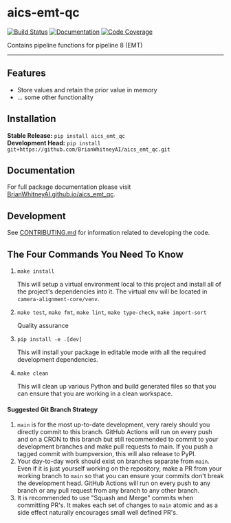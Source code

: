 # aics-emt-qc

[![Build Status](https://github.com/BrianWhitneyAI/aics_emt_qc/workflows/Build%20Main/badge.svg)](https://github.com/BrianWhitneyAI/aics_emt_qc/actions)
[![Documentation](https://github.com/BrianWhitneyAI/aics_emt_qc/workflows/Documentation/badge.svg)](https://BrianWhitneyAI.github.io/aics_emt_qc/)
[![Code Coverage](https://codecov.io/gh/BrianWhitneyAI/aics_emt_qc/branch/main/graph/badge.svg)](https://codecov.io/gh/BrianWhitneyAI/aics_emt_qc)

Contains pipeline functions for pipeline 8 (EMT)

---
## Features

-   Store values and retain the prior value in memory
-   ... some other functionality

## Installation

**Stable Release:** `pip install aics_emt_qc`<br>
**Development Head:** `pip install git+https://github.com/BrianWhitneyAI/aics_emt_qc.git`

## Documentation

For full package documentation please visit [BrianWhitneyAI.github.io/aics_emt_qc](https://BrianWhitneyAI.github.io/aics_emt_qc).

## Development

See [CONTRIBUTING.md](CONTRIBUTING.md) for information related to developing the code.

## The Four Commands You Need To Know

1. `make install`

    This will setup a virtual environment local to this project and install all of the
    project's dependencies into it. The virtual env will be located in `camera-alignment-core/venv`.

2. `make test`, `make fmt`, `make lint`, `make type-check`, `make import-sort`

    Quality assurance

3. `pip install -e .[dev]`

    This will install your package in editable mode with all the required development
    dependencies.

4. `make clean`

    This will clean up various Python and build generated files so that you can ensure
    that you are working in a clean workspace.



#### Suggested Git Branch Strategy

1. `main` is for the most up-to-date development, very rarely should you directly
   commit to this branch. GitHub Actions will run on every push and on a CRON to this
   branch but still recommended to commit to your development branches and make pull
   requests to main. If you push a tagged commit with bumpversion, this will also release to PyPI.
2. Your day-to-day work should exist on branches separate from `main`. Even if it is
   just yourself working on the repository, make a PR from your working branch to `main`
   so that you can ensure your commits don't break the development head. GitHub Actions
   will run on every push to any branch or any pull request from any branch to any other
   branch.
3. It is recommended to use "Squash and Merge" commits when committing PR's. It makes
   each set of changes to `main` atomic and as a side effect naturally encourages small
   well defined PR's.

